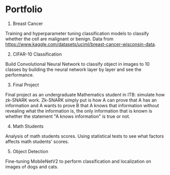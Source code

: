 # Portfolio

1. Breast Cancer

Training and hyperparameter tuning classification models to classify whether the cell are malignant or benign. Data from https://www.kaggle.com/datasets/uciml/breast-cancer-wisconsin-data.

2. CIFAR-10 Classification

Build Convolutional Neural Network to classify object in images to 10 classes by building the neural network layer by layer and see the performance.

3. Final Project

Final project as an undergraduate Mathematics student in ITB: simulate how zk-SNARK work. Zk-SNARK simply put is how A can prove that A has an information and A wants to prove B that A knows that information without revealing what the information is, the only information that is known is whether the statement "A knows information" is true or not.

4. Math Students

Analysis of math students scores. Using statistical tests to see what factors affects math students' scores.

5. Object Detection

Fine-tuning MobileNetV2 to perform classification and localization on images of dogs and cats.
